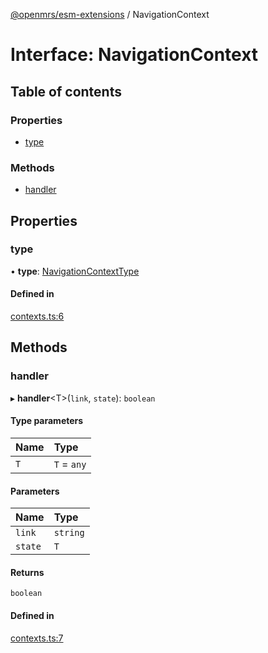 [@openmrs/esm-extensions](../API.md) / NavigationContext

# Interface: NavigationContext

## Table of contents

### Properties

- [type](navigationcontext.md#type)

### Methods

- [handler](navigationcontext.md#handler)

## Properties

### type

• **type**: [NavigationContextType](../API.md#navigationcontexttype)

#### Defined in

[contexts.ts:6](https://github.com/openmrs/openmrs-esm-core/blob/master/packages/framework/esm-extensions/src/contexts.ts#L6)

## Methods

### handler

▸ **handler**<T\>(`link`, `state`): `boolean`

#### Type parameters

| Name | Type |
| :------ | :------ |
| `T` | `T` = `any` |

#### Parameters

| Name | Type |
| :------ | :------ |
| `link` | `string` |
| `state` | `T` |

#### Returns

`boolean`

#### Defined in

[contexts.ts:7](https://github.com/openmrs/openmrs-esm-core/blob/master/packages/framework/esm-extensions/src/contexts.ts#L7)
